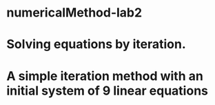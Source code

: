 # numericalMethod-lab2
# Solving equations by iteration.
# A simple iteration method with an initial system of 9 linear equations
